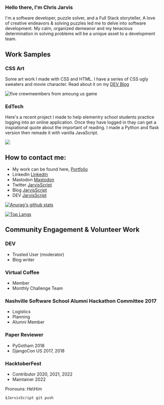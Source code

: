 ### Hello there, I'm Chris Jarvis

I'm a software developer, puzzle solver, and a Full Stack storyteller,  A love of creative endeavors & solving puzzles led me to delve into software development.  My calm, organized demeanor and my tenacious determination in solving problems will be a unique asset to a development team.

## Work Samples

### CSS Art

Some art work I made with CSS and HTML. I have a series of CSS ugly sweaters and movie character. Read about it on my <a href="https://dev.to/jarvisscript" Target="blamk" rel="noreferrer"> DEV Blog</a>

<img src="https://dev-to-uploads.s3.amazonaws.com/uploads/articles/o324motpbz7dpsdyfym9.jpg" alt="five crewmeembers from amoung us game">

### EdTech

 Here's a recent project I made to help elementry school students practice logging into an online application. Once they have logged in thay can get a inspiational quote about the important of reading. I made a Python and flask version then remade it with vanilla JavaScript.
 

 <img src="http://christopherleejarvis.com/JarvisScript/wp-content/uploads/2019/09/book_nook_quote.jpg">



## How to contact me:
- My work can be found here, <a href="https://www.christopherleejarvis.com" target="_blank" Rel="noreferrer">Portfolio</a>
- LinkedIn <a href="https://www.linkedin.com/in/christopherljarvis/" target="_blank" Rel="noreferrer">LinkedIn</a>
- Mastodon <a href="https://hachyderm.io/@jarvisscript" rel="me">Mastodon</a>
- Twitter <a href="https://twitter.com/JarvisScript" target="blank" Rel="noreferrer">JarvisScript</a> 
- Blog <a href="https://www.christopherleejarvis.com/JarvisScript" target="blank" Rel="noreferrer">JarvisScript</a>
- DEV <a href="https://dev.to/jarvisscript" Target="blamk" rel="noreferrer">JarvisScript</a>


 [![Anurag's github stats](https://github-readme-stats.vercel.app/api?username=CLJarvis&show_icons=true&count_private=true&theme=prussian)](https://github.com/anuraghazra/github-readme-stats) 
 
 [![Top Langs](https://github-readme-stats.vercel.app/api/top-langs/?username=CLJarvis&theme=prussian&layout=compact)](https://github.com/anuraghazra/github-readme-stats)

## Community Engagement & Volunteer Work

### DEV
- Trusted User (moderator)
- Blog writer

### Virtual Coffee
- Member
- Monthly Challenge Team 

### Nashville Software School Alumni Hackathon Committee 2017
- Logistics
- Planning
- Alumni Member

### Paper Reviewer
- PyGotham 2018
- DjangoCon US  2017, 2018

### HacktoberFest 
- Contributor 2020, 2021, 2022
- Maintainer 2022



 Pronouns: He\Him 
 
 

 ```
$JarvisScript git push
```

<!--
**ClJarvis/ClJarvis** is a ✨ _special_ ✨ repository because its `README.md` (this file) appears on your GitHub profile.

Here are some ideas to get you started:

- 🔭 I’m currently working on ...
- 🌱 I’m currently learning ...
- 👯 I’m looking to collaborate on ...
- 🤔 I’m looking for help with ...
- 💬 Ask me about ...
- 📫 How to reach me: ...
- 😄 Pronouns: ...
- ⚡ Fun fact: ...


## Hear Me
An interview from bootcamp.
<a href="https://soundcloud.com/nashville-software-school/chris-jarvis">Listen to my graduation interview</a>

-->
